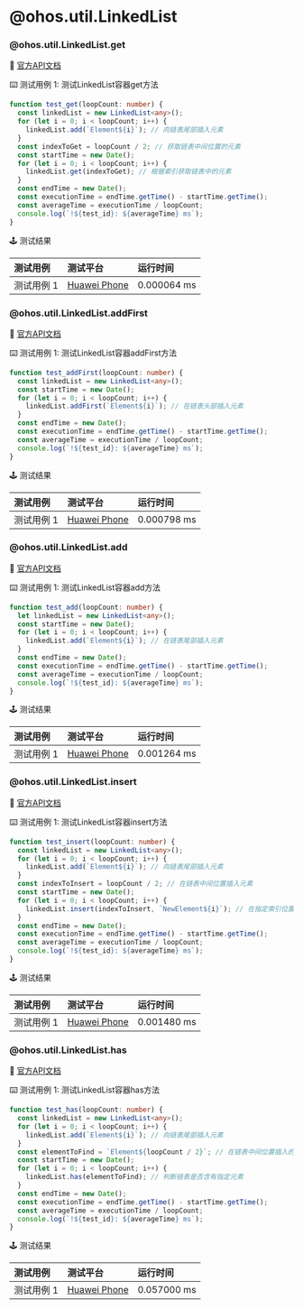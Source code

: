 # @ohos.util.LinkedList
### @ohos.util.LinkedList.get

:book: [官方API文档](https://developer.harmonyos.com/cn/docs/documentation/doc-references-V3/js-apis-linkedlist-0000001427902748-V3#ZH-CN_TOPIC_0000001573928869__get)

:keyboard: 测试用例 1: 测试LinkedList容器get方法 

```typescript
function test_get(loopCount: number) {
  const linkedList = new LinkedList<any>();
  for (let i = 0; i < loopCount; i++) {
    linkedList.add(`Element${i}`); // 向链表尾部插入元素
  }
  const indexToGet = loopCount / 2; // 获取链表中间位置的元素
  const startTime = new Date();
  for (let i = 0; i < loopCount; i++) {
    linkedList.get(indexToGet); // 根据索引获取链表中的元素
  }
  const endTime = new Date();
  const executionTime = endTime.getTime() - startTime.getTime();
  const averageTime = executionTime / loopCount;
  console.log(`!${test_id}: ${averageTime} ms`);
}
```
:joystick: 测试结果

| 测试用例   | 测试平台           | 运行时间        |
|:-------|:---------------|:------------|
| 测试用例 1 | [Huawei Phone] | 0.000064 ms |

### @ohos.util.LinkedList.addFirst

:book: [官方API文档](https://developer.harmonyos.com/cn/docs/documentation/doc-references-V3/js-apis-linkedlist-0000001427902748-V3#ZH-CN_TOPIC_0000001573928869__addFirst)

:keyboard: 测试用例 1: 测试LinkedList容器addFirst方法 

```typescript
function test_addFirst(loopCount: number) {
  const linkedList = new LinkedList<any>();
  const startTime = new Date();
  for (let i = 0; i < loopCount; i++) {
    linkedList.addFirst(`Element${i}`); // 在链表头部插入元素
  }
  const endTime = new Date();
  const executionTime = endTime.getTime() - startTime.getTime();
  const averageTime = executionTime / loopCount;
  console.log(`!${test_id}: ${averageTime} ms`);
}
```
:joystick: 测试结果

| 测试用例   | 测试平台           | 运行时间        |
|:-------|:---------------|:------------|
| 测试用例 1 | [Huawei Phone] | 0.000798 ms |

### @ohos.util.LinkedList.add

:book: [官方API文档](https://developer.harmonyos.com/cn/docs/documentation/doc-references-V3/js-apis-linkedlist-0000001427902748-V3#ZH-CN_TOPIC_0000001573928869__add)

:keyboard: 测试用例 1: 测试LinkedList容器add方法 

```typescript
function test_add(loopCount: number) {
  let linkedList = new LinkedList<any>();
  const startTime = new Date();
  for (let i = 0; i < loopCount; i++) {
    linkedList.add(`Element${i}`); // 在链表尾部插入元素
  }
  const endTime = new Date();
  const executionTime = endTime.getTime() - startTime.getTime();
  const averageTime = executionTime / loopCount;
  console.log(`!${test_id}: ${averageTime} ms`);
}
```
:joystick: 测试结果

| 测试用例   | 测试平台           | 运行时间        |
|:-------|:---------------|:------------|
| 测试用例 1 | [Huawei Phone] | 0.001264 ms |

### @ohos.util.LinkedList.insert

:book: [官方API文档](https://developer.harmonyos.com/cn/docs/documentation/doc-references-V3/js-apis-linkedlist-0000001427902748-V3#ZH-CN_TOPIC_0000001573928869__insert)

:keyboard: 测试用例 1: 测试LinkedList容器insert方法 

```typescript
function test_insert(loopCount: number) {
  const linkedList = new LinkedList<any>();
  for (let i = 0; i < loopCount; i++) {
    linkedList.add(`Element${i}`); // 向链表尾部插入元素
  }
  const indexToInsert = loopCount / 2; // 在链表中间位置插入元素
  const startTime = new Date();
  for (let i = 0; i < loopCount; i++) {
    linkedList.insert(indexToInsert, `NewElement${i}`); // 在指定索引位置插入元素
  }
  const endTime = new Date();
  const executionTime = endTime.getTime() - startTime.getTime();
  const averageTime = executionTime / loopCount;
  console.log(`!${test_id}: ${averageTime} ms`);
}
```
:joystick: 测试结果

| 测试用例   | 测试平台           | 运行时间        |
|:-------|:---------------|:------------|
| 测试用例 1 | [Huawei Phone] | 0.001480 ms |

### @ohos.util.LinkedList.has

:book: [官方API文档](https://developer.harmonyos.com/cn/docs/documentation/doc-references-V3/js-apis-linkedlist-0000001427902748-V3#ZH-CN_TOPIC_0000001573928869__has)

:keyboard: 测试用例 1: 测试LinkedList容器has方法 

```typescript
function test_has(loopCount: number) {
  const linkedList = new LinkedList<any>();
  for (let i = 0; i < loopCount; i++) {
    linkedList.add(`Element${i}`); // 向链表尾部插入元素
  }
  const elementToFind = `Element${loopCount / 2}`; // 在链表中间位置插入的元素
  const startTime = new Date();
  for (let i = 0; i < loopCount; i++) {
    linkedList.has(elementToFind); // 判断链表是否含有指定元素
  }
  const endTime = new Date();
  const executionTime = endTime.getTime() - startTime.getTime();
  const averageTime = executionTime / loopCount;
  console.log(`!${test_id}: ${averageTime} ms`);
}
```
:joystick: 测试结果

| 测试用例   | 测试平台           | 运行时间        |
|:-------|:---------------|:------------|
| 测试用例 1 | [Huawei Phone] | 0.057000 ms |

[Huawei Phone]: ../../device/#huawei-phone
[Huawei Watch]: ../../device/#huawei-watch
[node]: ../../device/#typescript